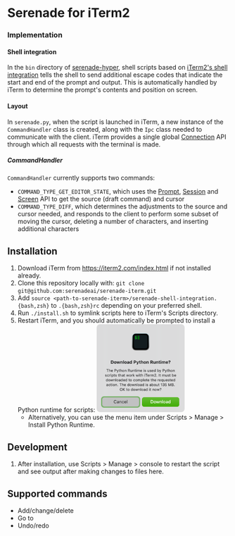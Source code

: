 # Serenade for iTerm2

### Implementation

#### Shell integration

In the `bin` directory of [serenade-hyper](https://github.com/serenadeai/serenade-hyper/tree/main/bin), shell scripts based on [iTerm2's shell integration](https://iterm2.com/documentation-shell-integration.html) tells the shell to send additional escape codes that indicate the start and end of the prompt and output. This is automatically handled by iTerm to determine the prompt's contents and position on screen.

#### Layout

In `serenade.py`, when the script is launched in iTerm, a new instance of the `CommandHandler` class is created, along with the `Ipc` class needed to communicate with the client. iTerm provides a single global [Connection](https://iterm2.com/python-api/connection.html) API through which all requests with the terminal is made.

##### CommandHandler

`CommandHandler` currently supports two commands:
- `COMMAND_TYPE_GET_EDITOR_STATE`, which uses the [Prompt](https://iterm2.com/python-api/prompt.html), [Session](https://iterm2.com/python-api/session.html) and [Screen](https://iterm2.com/python-api/screen.html) API to get the source (draft command) and cursor
- `COMMAND_TYPE_DIFF`, which determines the adjustments to the source and cursor needed, and responds to the client to perform some subset of moving the cursor, deleting a number of characters, and inserting additional characters

## Installation

1. Download iTerm from https://iterm2.com/index.html if not installed already.
1. Clone this repository locally with:
   `git clone git@github.com:serenadeai/serenade-iterm.git`
1. Add `source <path-to-serenade-iterm>/serenade-shell-integration.{bash,zsh}` to `.{bash,zsh}rc` depending on your preferred shell.
1. Run `./install.sh` to symlink scripts here to iTerm's Scripts directory.
1. Restart iTerm, and you should automatically be prompted to install a Python runtime for scripts:
   <img src="readme/runtime_prompt.png" width=200 />
   - Alternatively, you can use the menu item under Scripts > Manage > Install Python Runtime.

## Development

1. After installation, use Scripts > Manage > console to restart the script and see output after making changes to files here.

## Supported commands

- Add/change/delete
- Go to
- Undo/redo
